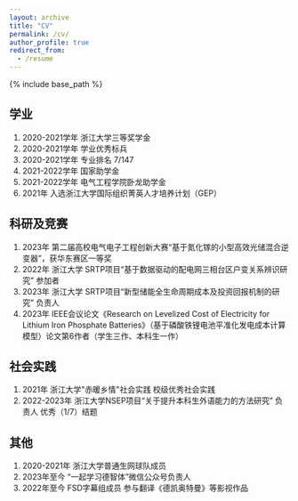 ```yaml
---
layout: archive
title: "CV"
permalink: /cv/
author_profile: true
redirect_from:
  - /resume
---
```


{% include base_path %}

## 学业

1. 2020-2021学年 浙江大学三等奖学金
2. 2020-2021学年 学业优秀标兵
3. 2020-2021学年 专业排名 7/147
4. 2021-2022学年 国家助学金
5. 2021-2022学年 电气工程学院卧龙助学金
6. 2021年 入选浙江大学国际组织菁英人才培养计划（GEP）


## 科研及竞赛

1. 2023年 第二届高校电气电子工程创新大赛“基于氮化镓的小型高效光储混合逆变器”，获华东赛区一等奖
2. 2022年 浙江大学 SRTP项目“基于数据驱动的配电网三相台区户变关系辨识研究” 参加者
3. 2023年 浙江大学 SRTP项目“新型储能全生命周期成本及投资回报机制的研究”  负责人
4. 2023年 IEEE会议论文《Research on Levelized Cost of Electricity for Lithium Iron Phosphate Batteries》（基于磷酸铁锂电池平准化发电成本计算模型）论文第6作者（学生三作、本科生一作）


## 社会实践

1. 2021年 浙江大学"赤暖乡情"社会实践 校级优秀社会实践
2. 2022-2023年 浙江大学NSEP项目“关于提升本科生外语能力的方法研究”  负责人 优秀（1/7）结题
 

## 其他

1. 2020-2021年 浙江大学普通生网球队成员
2. 2023年至今 “一起学习德智体”微信公众号负责人
3. 2022年至今 FSD字幕组成员 参与翻译《德凯奥特曼》等影视作品

